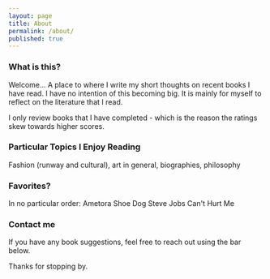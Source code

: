 ```yaml
---
layout: page
title: About
permalink: /about/
published: true
---
```

### What is this?

Welcome...
A place to where I write my short thoughts on recent books I have read. I have no intention of this becoming big. It is mainly for myself to reflect on the literature that I read.

I only review books that I have completed - which is the reason the ratings skew towards higher scores.

### Particular Topics I Enjoy Reading
Fashion (runway and cultural), art in general, biographies, philosophy

### Favorites?
In no particular order:
Ametora
Shoe Dog
Steve Jobs
Can't Hurt Me

### Contact me

If you have any book suggestions, feel free to reach out using the bar below.

Thanks for stopping by.
